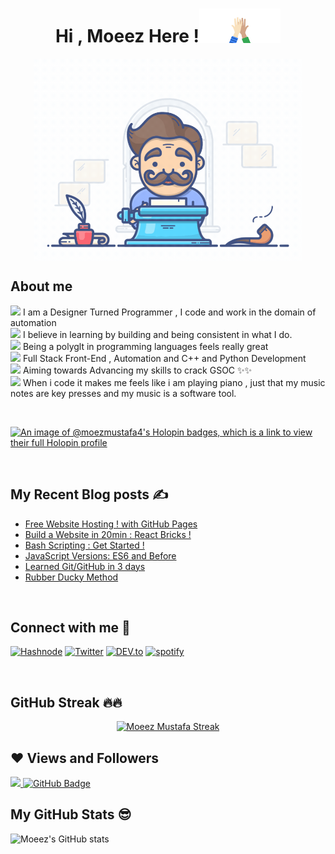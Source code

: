 <!--
**Moeez Mustafa** is a ✨ _special_ ✨ repository because its `README.md` (this file) appears on your GitHub profile.

Here are some ideas to get you started:

- 🔭 I’m currently working on ...
- 🌱 I’m currently learning ...
- 👯 I’m looking to collaborate on ...
- 🤔 I’m looking for help with ...
- 💬 Ask me about ...
- 📫 How to reach me: ...
- 😄 Pronouns: ...
- ⚡ Fun fact: ...
-->
<h1 align="center">Hi , Moeez Here !<img src="wave.gif" width="130"></h1>




<!-- <img align='center' src="main.gif" width="130"> -->
<p align=center>
 <img align='center' src="main.gif" width="430"> 
<!-- </p>
<h2> 
 
![Moeez's GitHub stats](https://github-readme-stats.vercel.app/api?username=moezmustafa&theme=cobalt&show_icons=true)

<a href="https://github.com/moezmustafa"><img alt="M Zaeem Nasir's Activity Graph" src="https://activity-graph.herokuapp.com/graph?username=moezmustafa&bg_color=0D1117&color=5BCDEC&line=5BCDEC&point=FFFFFF&hide_border=true" /></a>

</p> -->
 
<!--  <h2>

  <p align="center">
  <img src="https://github.com/moezmustafa/moezmustafa/raw/output/github-contribution-grid-snake.svg" alt="snake"></center>
</p>
 -->

## About me
<img height="30" src="https://media.giphy.com/media/eKbJSqshfVXbMTdLKN/giphy.gif"> I am a Designer Turned Programmer , I code and work in the domain of automation<br>
<img height="30" src="https://media.giphy.com/media/eKbJSqshfVXbMTdLKN/giphy.gif"> I believe in learning by building and being consistent in what I do. <br>
<img height="30" src="https://media.giphy.com/media/eKbJSqshfVXbMTdLKN/giphy.gif"> Being a polyglt in programming languages feels really great<br>
<img height="30" src="https://media.giphy.com/media/eKbJSqshfVXbMTdLKN/giphy.gif"> Full Stack Front-End , Automation and C++ and Python Development<br>
<img height="30" src="https://media.giphy.com/media/eKbJSqshfVXbMTdLKN/giphy.gif"> Aiming towards Advancing my skills to crack GSOC ✨✨<br>
<img height="30" src="https://media.giphy.com/media/eKbJSqshfVXbMTdLKN/giphy.gif"> When i code it makes me feels like i am playing piano , just that my music notes are key presses and my music is a software tool.

<br>

[![An image of @moezmustafa4's Holopin badges, which is a link to view their full Holopin profile](https://holopin.me/moezmustafa4)](https://holopin.io/@moezmustafa4)

<br>

## My Recent Blog posts ✍️
- [Free Website Hosting ! with GitHub Pages](https://moezmustafa.medium.com/free-website-hosting-with-github-pages-4ebeedbd8d82)
- [Build a Website in 20min : React Bricks !](https://moezmustafa.medium.com/react-bricks-create-a-site-in-20min-448be5ec1df4)
- [Bash Scripting : Get Started !](https://moezmustafa.medium.com/bash-scripting-get-started-89d5e3756cc9)
- [JavaScript Versions: ES6 and Before](https://moezmustafa.medium.com/javascript-versions-es6-and-before-4182e8a43626)
- [Learned Git/GitHub in 3 days](https://moezmustafa.medium.com/learned-git-github-in-3-days-b1eb3deca0da)
- [Rubber Ducky Method](https://moezmustafa.medium.com/rubber-ducky-method-f80907a83853)


<br>

<!-- ## Challanges Ive Done 

[![Challenge | 100 Days of Code](https://img.shields.io/static/v1?label=Challenge&labelColor=384357&message=100%20Days%20of%20Code&color=00b4ee&style=for-the-badge&link=https://www.100daysofcode.com)](https://www.100daysofcode.com)

<br> -->
<!-- 
## Tech Stack 🚀
![HTML5](https://img.shields.io/badge/html5-%23E34F26.svg?style=for-the-badge&logo=html5&logoColor=white)
![CSS3](https://img.shields.io/badge/css3-%231572B6.svg?style=for-the-badge&logo=css3&logoColor=white)
![SASS](https://img.shields.io/badge/SASS-hotpink.svg?style=for-the-badge&logo=SASS&logoColor=white)
![Bootstrap](https://img.shields.io/badge/bootstrap-%23563D7C.svg?style=for-the-badge&logo=bootstrap&logoColor=white)
![TailwindCSS](https://img.shields.io/badge/tailwindcss-%2338B2AC.svg?style=for-the-badge&logo=tailwind-css&logoColor=white)
![JavaScript](https://img.shields.io/badge/javascript-%23323330.svg?style=for-the-badge&logo=javascript&logoColor=%23F7DF1E)
![React](https://img.shields.io/badge/react-%2320232a.svg?style=for-the-badge&logo=react&logoColor=%2361DAFB)
![Redux](https://img.shields.io/badge/redux-%23593d88.svg?style=for-the-badge&logo=redux&logoColor=white)
![Express.js](https://img.shields.io/badge/express.js-%23404d59.svg?style=for-the-badge&logo=express&logoColor=%2361DAFB)
![NodeJS](https://img.shields.io/badge/node.js-6DA55F?style=for-the-badge&logo=node.js&logoColor=white)
![MongoDB](https://img.shields.io/badge/MongoDB-%234ea94b.svg?style=for-the-badge&logo=mongodb&logoColor=white)
![C++](https://img.shields.io/badge/c++-%2300599C.svg?style=for-the-badge&logo=c%2B%2B&logoColor=white)
![Python](https://img.shields.io/badge/python-3670A0?style=for-the-badge&logo=python&logoColor=ffdd54)
![Pandas](https://img.shields.io/badge/pandas-%23150458.svg?style=for-the-badge&logo=pandas&logoColor=white)
![NumPy](https://img.shields.io/badge/numpy-%23013243.svg?style=for-the-badge&logo=numpy&logoColor=white)
![PyTorch](https://img.shields.io/badge/PyTorch-%23EE4C2C.svg?style=for-the-badge&logo=PyTorch&logoColor=white)
![SQLite](https://img.shields.io/badge/sqlite-%2307405e.svg?style=for-the-badge&logo=sqlite&logoColor=white)
![Linux](https://img.shields.io/badge/Linux-FCC624?style=for-the-badge&logo=linux&logoColor=black)

<br> -->






<!-- <br>

## Design Stack
![After_effects](https://img.shields.io/badge/Adobe%20after%20affects-CF96FD?style=for-the-badge&logo=Adobe%20after%20effects&logoColor=393665)
![CC](https://img.shields.io/badge/Adobe%20Creative%20Cloud-DA1F26?style=for-the-badge&logo=Adobe%20Creative%20Cloud&logoColor=white)
![illustrator](https://img.shields.io/badge/Adobe%20Illustrator-FF9A00?style=for-the-badge&logo=adobe%20illustrator&logoColor=white)
![photoshop](https://img.shields.io/badge/Adobe%20Photoshop-31A8FF?style=for-the-badge&logo=Adobe%20Photoshop&logoColor=black)
![premier](https://img.shields.io/badge/Adobe%20Premiere%20Pro-9999FF?style=for-the-badge&logo=Adobe%20Premiere%20Pro&logoColor=white)
![lightroom](https://img.shields.io/badge/Adobe%20Lightroom-31A8FF?style=for-the-badge&logo=Adobe%20Lightroom&logoColor=white)
 -->

<!-- ## Ui/Ux Stack
![notion](https://img.shields.io/badge/Notion-000000?style=for-the-badge&logo=notion&logoColor=white)
![figma](https://img.shields.io/badge/Figma-F24E1E?style=for-the-badge&logo=figma&logoColor=white)
![XD](https://img.shields.io/badge/Adobe%20XD-470137?style=for-the-badge&logo=Adobe%20XD&logoColor=#FF61F6)
![gimp](https://img.shields.io/badge/gimp-5C5543?style=for-the-badge&logo=gimp&logoColor=white)
![sketch](https://img.shields.io/badge/Sketch-FFB387?style=for-the-badge&logo=sketch&logoColor=black)
![miro](https://img.shields.io/badge/Miro-050038?style=for-the-badge&logo=Miro&logoColor=white)

 -->



<!-- ## Tools I Use ✨

![Figma](https://img.shields.io/badge/figma-%23F24E1E.svg?style=for-the-badge&logo=figma&logoColor=white)
![Canva](https://img.shields.io/badge/Canva-%2300C4CC.svg?style=for-the-badge&logo=Canva&logoColor=white)
![Adobe XD](https://img.shields.io/badge/Adobe%20XD-470137?style=for-the-badge&logo=Adobe%20XD&logoColor=#FF61F6)
![CodePen](https://img.shields.io/badge/CodePen-white?style=for-the-badge&logo=codepen&logoColor=black)
![Visual Studio Code](https://img.shields.io/badge/Visual%20Studio%20Code-0078d7.svg?style=for-the-badge&logo=visual-studio-code&logoColor=white)
![Visual Studio](https://img.shields.io/badge/Visual%20Studio-5C2D91.svg?style=for-the-badge&logo=visual-studio&logoColor=white)
![Vim](https://img.shields.io/badge/VIM-%2311AB00.svg?style=for-the-badge&logo=vim&logoColor=white)
![PyCharm](https://img.shields.io/badge/pycharm-143?style=for-the-badge&logo=pycharm&logoColor=black&color=black&labelColor=green)
![Jupyter Notebook](https://img.shields.io/badge/jupyter-%23FA0F00.svg?style=for-the-badge&logo=jupyter&logoColor=white)

<br> -->


## Connect with me 🤙

[<img alt="Hashnode" src="https://img.shields.io/badge/Hashnode-2962FF?style=for-the-badge&logo=hashnode&logoColor=white" />]()
[<img alt="Twitter" src="https://img.shields.io/badge/Twitter-1DA1F2?style=for-the-badge&logo=twitter&logoColor=white" />](https://twitter.com/acecornball)
[<img alt="DEV.to" src="https://img.shields.io/badge/dev.to-0A0A0A?style=for-the-badge&logo=dev.to&logoColor=white" />]()
[<img alt="spotify" src="https://img.shields.io/badge/Spotify-1ED760?&style=for-the-badge&logo=spotify&logoColor=white" />](https://open.spotify.com/user/moeez.mustafa)

<br>

## GitHub Streak 🔥🔥
<p align="center">
    <a href="https://github.com/moezmustafa">
        <img title="Streak Stats" alt="Moeez Mustafa Streak" src="https://github-readme-streak-stats.herokuapp.com/?user=moezmustafa&theme=black-ice&hide_border=true&stroke=0000&background=060A0CD0"/>
    </a>
</p>

## ❤ Views and Followers

<a href="https://github.com/moezmustafa/github-profile-views-counter">
    <img src="https://komarev.com/ghpvc/?username=moezmustafa">
</a>
<a href="https://github.com/moezmustafa?tab=followers"><img src="https://img.shields.io/github/followers/moezmustafa?label=Followers&style=social" alt="GitHub Badge"></a>

## My GitHub Stats 😎
![Moeez's GitHub stats](https://github-readme-stats.vercel.app/api?username=moezmustafa&theme=cobalt&show_icons=true)
